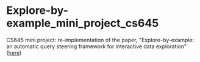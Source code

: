 # Explore-by-example_mini_project_cs645
CS645 mini project: re-implementation of the paper, "Explore-by-example: an automatic query steering framework for interactive data exploration" ([here](http://people.cs.umass.edu/~yanlei/publications/sigmod2014-explore.pdf))
